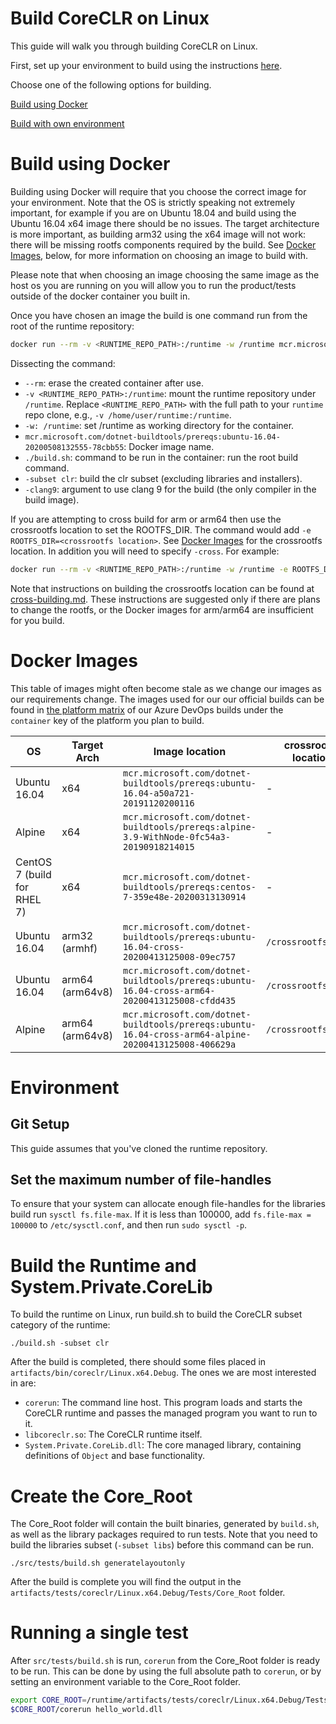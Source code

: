 Build CoreCLR on Linux
======================

This guide will walk you through building CoreCLR on Linux.

First, set up your environment to build using the instructions [here](../../requirements/linux-requirements.md).

Choose one of the following options for building.

[Build using Docker](#Build-using-Docker)

[Build with own environment](#Environment)

Build using Docker
==================

Building using Docker will require that you choose the correct image for your environment. Note that the OS is strictly speaking not extremely important, for example if you are on Ubuntu 18.04 and build using the Ubuntu 16.04 x64 image there should be no issues. The target architecture is more important, as building arm32 using the x64 image will not work: there will be missing rootfs components required by the build. See [Docker Images](#Docker-Images), below, for more information on choosing an image to build with.

Please note that when choosing an image choosing the same image as the host os you are running on you will allow you to run the product/tests outside of the docker container you built in.

Once you have chosen an image the build is one command run from the root of the runtime repository:

```sh
docker run --rm -v <RUNTIME_REPO_PATH>:/runtime -w /runtime mcr.microsoft.com/dotnet-buildtools/prereqs:ubuntu-16.04-20200508132555-78cbb55 ./build.sh -subset clr -clang9
```

Dissecting the command:

- `--rm`: erase the created container after use.
- `-v <RUNTIME_REPO_PATH>:/runtime`: mount the runtime repository under `/runtime`. Replace `<RUNTIME_REPO_PATH>` with the full path to your `runtime` repo clone, e.g., `-v /home/user/runtime:/runtime`.
- `-w: /runtime`: set /runtime as working directory for the container.
- `mcr.microsoft.com/dotnet-buildtools/prereqs:ubuntu-16.04-20200508132555-78cbb55`: Docker image name.
- `./build.sh`: command to be run in the container: run the root build command.
- `-subset clr`: build the clr subset (excluding libraries and installers).
- `-clang9`: argument to use clang 9 for the build (the only compiler in the build image).

If you are attempting to cross build for arm or arm64 then use the crossrootfs location to set the ROOTFS_DIR. The command would add `-e ROOTFS_DIR=<crossrootfs location>`. See [Docker Images](#Docker-Images) for the crossrootfs location. In addition you will need to specify `-cross`. For example:

```sh
docker run --rm -v <RUNTIME_REPO_PATH>:/runtime -w /runtime -e ROOTFS_DIR=/crossrootfs/arm64 mcr.microsoft.com/dotnet-buildtools/prereqs:ubuntu-16.04-cross-arm64-20200508132638-b2c2436 ./build.sh -arch arm64 -subset clr -cross -clang9
```

Note that instructions on building the crossrootfs location can be found at [cross-building.md](cross-building.md). These instructions are suggested only if there are plans to change the rootfs, or the Docker images for arm/arm64 are insufficient for you build.

Docker Images
=============

This table of images might often become stale as we change our images as our requirements change. The images used for our our official builds can be found in [the platform matrix](../../../../eng/pipelines/common/platform-matrix.yml) of our Azure DevOps builds under the `container` key of the platform you plan to build.

| OS                          | Target Arch     | Image location                                                                                       | crossrootfs location | Clang Version |
| --------------------------- | --------------- | ---------------------------------------------------------------------------------------------------- | -------------------- | ------------- |
| Ubuntu 16.04                | x64             | `mcr.microsoft.com/dotnet-buildtools/prereqs:ubuntu-16.04-a50a721-20191120200116`                    | -                    | -clang9       |
| Alpine                      | x64             | `mcr.microsoft.com/dotnet-buildtools/prereqs:alpine-3.9-WithNode-0fc54a3-20190918214015`             | -                    | -clang9       |
| CentOS 7 (build for RHEL 7) | x64             | `mcr.microsoft.com/dotnet-buildtools/prereqs:centos-7-359e48e-20200313130914`                        | -                    | -clang9       |
| Ubuntu 16.04                | arm32 (armhf)   | `mcr.microsoft.com/dotnet-buildtools/prereqs:ubuntu-16.04-cross-20200413125008-09ec757`              | `/crossrootfs/arm`   | -clang9       |
| Ubuntu 16.04                | arm64 (arm64v8) | `mcr.microsoft.com/dotnet-buildtools/prereqs:ubuntu-16.04-cross-arm64-20200413125008-cfdd435`        | `/crossrootfs/arm64` | -clang9       |
| Alpine                      | arm64 (arm64v8) | `mcr.microsoft.com/dotnet-buildtools/prereqs:ubuntu-16.04-cross-arm64-alpine-20200413125008-406629a` | `/crossrootfs/arm64` | -clang5.0     |

Environment
===========

Git Setup
---------

This guide assumes that you've cloned the runtime repository.

Set the maximum number of file-handles
--------------------------------------

To ensure that your system can allocate enough file-handles for the libraries build run `sysctl fs.file-max`. If it is less than 100000, add `fs.file-max = 100000` to `/etc/sysctl.conf`, and then run `sudo sysctl -p`.

Build the Runtime and System.Private.CoreLib
=============================================

To build the runtime on Linux, run build.sh to build the CoreCLR subset category of the runtime:

```
./build.sh -subset clr
```

After the build is completed, there should some files placed in `artifacts/bin/coreclr/Linux.x64.Debug`.  The ones we are most interested in are:

* `corerun`: The command line host.  This program loads and starts the CoreCLR runtime and passes the managed program you want to run to it.
* `libcoreclr.so`: The CoreCLR runtime itself.
* `System.Private.CoreLib.dll`: The core managed library, containing definitions of `Object` and base functionality.

Create the Core_Root
===================

The Core_Root folder will contain the built binaries, generated by `build.sh`, as well as the library packages required to run tests. Note that you need to build
the libraries subset (`-subset libs`) before this command can be run.

```
./src/tests/build.sh generatelayoutonly
```

After the build is complete you will find the output in the `artifacts/tests/coreclr/Linux.x64.Debug/Tests/Core_Root` folder.

Running a single test
===================

After `src/tests/build.sh` is run, `corerun` from the Core_Root folder is ready to be run. This can be done by using the full absolute path to `corerun`, or by setting an environment variable to the Core_Root folder.

```sh
export CORE_ROOT=/runtime/artifacts/tests/coreclr/Linux.x64.Debug/Tests/Core_Root
$CORE_ROOT/corerun hello_world.dll
```
